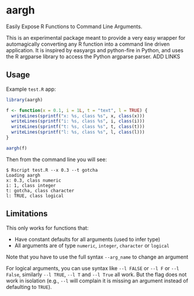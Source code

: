 # aargh

Easily Expose R Functions to Command Line Arguments.

This is an experimental package meant to provide a very easy wrapper for automagically converting any R function into a command line driven application. It is inspired by easyargs and python-fire in Python, and uses the R argparse library to access the Python argparse parser. ADD LINKS

## Usage

Example `test.R` app:

```r
library(aargh)

f <- function(x = 0.1, i = 1L, t = "text", l = TRUE) {
  writeLines(sprintf("x: %s, class %s", x, class(x)))
  writeLines(sprintf("i: %s, class %s", i, class(i)))
  writeLines(sprintf("t: %s, class %s", t, class(t)))
  writeLines(sprintf("l: %s, class %s", l, class(l)))
}

aargh(f)
```

Then from the command line you will see:

```
$ Rscript test.R --x 0.3 --t gotcha
Loading aargh
x: 0.3, class numeric
i: 1, class integer
t: gotcha, class character
l: TRUE, class logical
```

## Limitations

This only works for functions that:

* Have constant defaults for all arguments (used to infer type)
* All arguments are of type `numeric`, `integer`, `character` or `logical`

Note that you have to use the full syntax `--arg_name` to change an argument

For logical arguments, you can use syntax like `--l FALSE` or `--l F` or `--l False`, similarly `--l TRUE`, `--l T` and `--l True` all work. But the flag does not work in isolation (e.g., `--l` will complain it is missing an argument instead of defaulting to `TRUE`).
